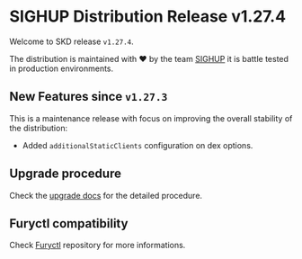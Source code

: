 # SIGHUP Distribution Release v1.27.4

Welcome to SKD release `v1.27.4`.

The distribution is maintained with ❤️ by the team [SIGHUP](https://sighup.io/) it is battle tested in production environments.

## New Features since `v1.27.3`

This is a maintenance release with focus on improving the overall stability of the distribution:

- Added `additionalStaticClients` configuration on dex options.

## Upgrade procedure

Check the [upgrade docs](https://github.com/sighupio/furyctl/tree/main/docs/upgrades/kfd/README.md) for the detailed procedure.

## Furyctl compatibility

Check [Furyctl](https://github.com/sighupio/furyctl) repository for more informations.